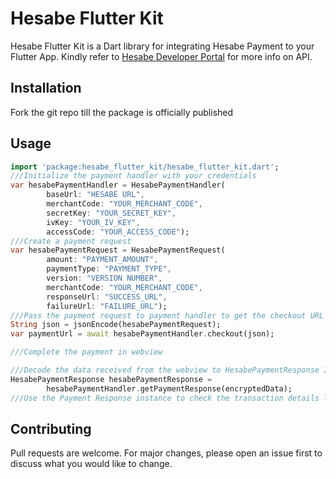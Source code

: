# Hesabe Flutter Kit

Hesabe Flutter Kit is a Dart library for integrating Hesabe Payment to your Flutter App.
Kindly refer to [Hesabe Developer Portal](https://developer.hesabe.com) for more info on API.

## Installation

Fork the git repo till the package is officially published

## Usage

```dart
import 'package:hesabe_flutter_kit/hesabe_flutter_kit.dart';
///Initialize the payment handler with your credentials
var hesabePaymentHandler = HesabePaymentHandler(
        baseUrl: "HESABE URL",
        merchantCode: "YOUR_MERCHANT_CODE",
        secretKey: "YOUR_SECRET_KEY",
        ivKey: "YOUR_IV_KEY",
        accessCode: "YOUR_ACCESS_CODE");
///Create a payment request
var hesabePaymentRequest = HesabePaymentRequest(
        amount: "PAYMENT_AMOUNT",
        paymentType: "PAYMENT_TYPE",
        version: "VERSION NUMBER",
        merchantCode: "YOUR_MERCHANT_CODE",
        responseUrl: "SUCCESS_URL",
        failureUrl: "FAILURE_URL");
///Pass the payment request to payment handler to get the checkout URL
String json = jsonEncode(hesabePaymentRequest);
var paymentUrl = await hesabePaymentHandler.checkout(json);

///Complete the payment in webview

///Decode the data received from the webview to HesabePaymentResponse Instance
HesabePaymentResponse hesabePaymentResponse =
        hesabePaymentHandler.getPaymentResponse(encryptedData);
///Use the Payment Response instance to check the transaction details like status,amount,paymentId and so on
```

## Contributing
Pull requests are welcome. For major changes, please open an issue first to discuss what you would like to change.

